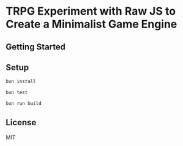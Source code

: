 # TRPG Experiment with Raw JS to Create a Minimalist Game Engine

## Getting Started

## Setup

```bash
bun install

bun test

bun run build
```

## License

MIT

